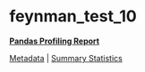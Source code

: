 # feynman_test_10

[**Pandas Profiling Report**](https://epistasislab.github.io/pmlb/profile/feynman_test_10.html)

[Metadata](metadata.yaml) | [Summary Statistics](summary_stats.tsv)

